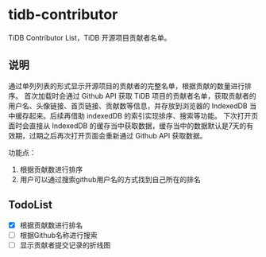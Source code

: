 # tidb-contributor
TiDB Contributor List，TiDB 开源项目贡献者名单。

## 说明
通过单列列表的形式显示开源项目的贡献者的完整名单，根据贡献的数量进行排序。
首次加载时会通过 Github API 获取 TiDB 项目的贡献者名单，获取贡献者的用户名、头像链接、首页链接、贡献数等信息，并存放到浏览器的 IndexedDB 当中缓存起来。后续再借助 indexedDB 的索引实现排序、搜索等功能。
下次打开页面时会直接从 IndexedDB 的缓存当中获取数据，缓存当中的数据默认是7天的有效期，过期之后再次打开页面会重新通过 Github API 获取数据。

功能点：
1. 根据贡献数进行排序
2. 用户可以通过搜索github用户名的方式找到自己所在的排名

## TodoList
- [x] 根据贡献数进行排名
- [ ] 根据Github名称进行搜索
- [ ] 显示贡献者提交记录的折线图
